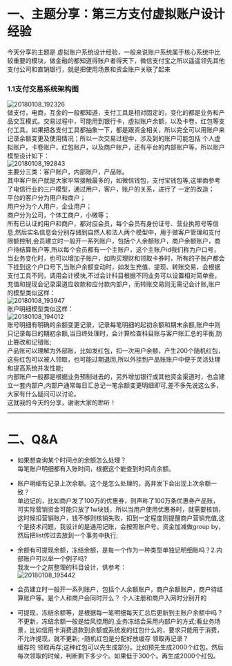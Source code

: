 # 一、主题分享：第三方支付虚拟账户设计经验
   今天分享的主题是 虚拟账户系统设计经验，一般来说账户系统属于核心系统中比较重要的模块，做金融的都知道得账户者得天下，微信支付宝之所以遥遥领先其他支付公司和直销银行，就是把使用场景和资金账户关联了起来

### 1.1支付交易系统架构图
 ![20180108_192326](http://wechat.lixf.cn/img/20180108_192326.png)</br>
做支付，电商，互金的一般都知道，支付工具是相对固定的，变化的都是业务和产品交互模式。交易过程中，可能用到银行卡，虚拟账户余额，以及卡卷，红包等支付工具。如果把各支付工具都抽象一下，都是跟资金相关，所以完全可以用账户来记录余额变更及使用情况；所以一次交易过程中，涉及到的账户可能包括 个人虚拟账户，卡卷账户，红包账户，以及商户账户，还有平台的内部账户等，所以账户模型设计如下：<br>
 ![20180108_192843](http://wechat.lixf.cn/img/20180108_192843.png)</br>
主要分三类：客户账户，内部账户，产品账。<br>其中客户账户就是大家平常接触最多的，如微信钱包，支付宝钱包等,这里面参考了电信行业的三户模型，通过用户，客户，账户的关系，进行了 一定的改造；<br>平台的客户分为用户和商户；<br>用户分为个人用户，企业用户；<br>商户分为公司，个体工商户，小微等；<br>所有已认证的用户和商户，都对应会员，每个会员有身份证号、营业执照号等信息,然后实名信息会分别存储到自然人和法人两个模型中，用于做客户管理和支付限额控制,会员建立时一般开一系列账户，包括个人余额账户，商户余额账户，商户待结算账户等,所以每个会员都有一个主账户，这个主账户id我们称为户口号，当业务变化时，也可以增加子账户，如购买理财和领取卡券时，所有的子账户都会下挂到这个户口号下,当账户余额变动时，如发生充值、提现、转账交易，会根据支付工具不同，调用会计模块,不过会计科目根据不同业务可以设置相对简单些，充值和提现会记录渠道应收款和应付款内部户，而转账交易则无需记会计账,账户的模型类似这样：<br>
 ![20180108_193947](http://wechat.lixf.cn/img/20180108_193947.png)</br>
账户明细模型类似这样：<br>
  ![20180108_194012](http://wechat.lixf.cn/img/20180108_194012.png)</br>
 账号明细有明确的余额变更记录，记录每笔明细的起初余额和期末余额,账户中则只记录每日的期初余额,当日终处理时，会计算检查科目账与客户账汇总的平衡,防止篡改和记错账;<br>产品账可以理解为外部账，比如发红包，扣一次用户余额，产生200个随机红包，这些红包可以被人领取，也可能过期退回,所以外挂到产品账账户中便于灵活处理和提高系统并发性能;<br>内部账户一般都是根据业务预制进去的，另外增加银行或其他资金渠道时，也会建立一套内部户,内部户通常每日汇总记一笔余额变更明细即可,差不多先说这么多，大家有什么疑问可以讨论。
<br>这就我的今天的分享，谢谢大家的聆听！

****

# 二、Q&A
-  如果想查询某个时间点的余额怎么处理？<br>
每笔账户明细都有入账时间，根据这个能查到时间点余额。<br>
-  账户明细有记录上次余额。这个是怎么处理的，高并发下会出现上次余额一致？<br>
单边记的，比如商户发了100万的优惠券，则声称了100万条优惠券产品账，可实际营销资金可能只放了1w块钱，所以当用户使用优惠券时，就需要核销，这时候扣营销账户，钱不够则核销失败，扣到一定程度则提醒商户营销充值,这个是技术问题，我设计的是通用记账，会按照账户号，资金加减做group by，然后把list传过去放到一个事务中执行;
- 余额有可提现余额，冻结余额，是每一个作为一种类型单独记明细账吗？2.内部账户可以举一个例子吗?<br>
我发一个之前整理的科目设计，供参考：<br>  ![20180108_195442](http://wechat.lixf.cn/img/20180108_195442.png)</br>

- 会员建立时一般开一系列账户，包括个人余额账户，商户余额账户，商户待结算账户等。是个人和商户会同时开么？
个人注册和商户入网时分别开的
- 可提现，冻结余额等，是根据每一笔明细每天汇总后更新到主账户余额中吗？<br>
不更新，冻结余额一般是给风控用的,业务冻结会采用内部户的方式;看业务场景，比如信用卡消费退款到余额或系统发的红包什么的，要求只能用于消费，不允许提现，就不更新;
-随机红包是分配好放缓存 领取再记录？<br>
缓存的 领取再存;这种红包可以先生成部分。比如预先生成2000个红包。然后每次领取的时候，判断剩下多少个。如果低于300个。再生成2000个红包。